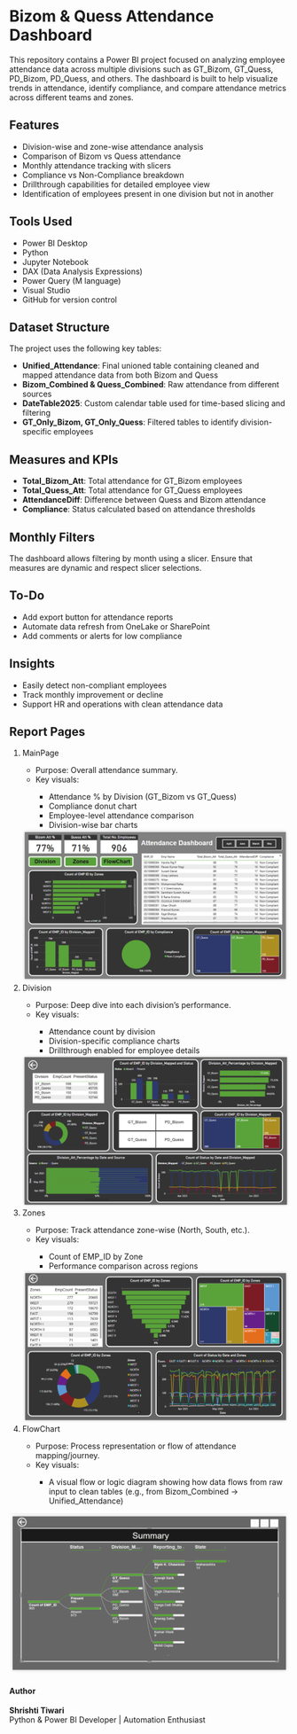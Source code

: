 <H1>Bizom & Quess Attendance Dashboard</H1>

<p>This repository contains a Power BI project focused on analyzing employee attendance data across multiple divisions such as GT_Bizom, GT_Quess, PD_Bizom, PD_Quess, and others. The dashboard is built to help visualize trends in attendance, identify compliance, and compare attendance metrics across different teams and zones.</p>

<H2>Features</H2>

<ul>
<li>Division-wise and zone-wise attendance analysis</li>
<li>Comparison of Bizom vs Quess attendance</li>
<li>Monthly attendance tracking with slicers</li>
<li>Compliance vs Non-Compliance breakdown</li>
<li>Drillthrough capabilities for detailed employee view</li>
<li>Identification of employees present in one division but not in another</li>
</ul>

<H2>Tools Used</H2>

<ul>
<li>Power BI Desktop</li>
<li>Python</li>
<li>Jupyter Notebook</li>
<li>DAX (Data Analysis Expressions)</li>
<li>Power Query (M language)</li>
<li>Visual Studio</li>
<li>GitHub for version control</li></ul>

<H2>Dataset Structure</H2>

<p>The project uses the following key tables:</p>

<ul>
<li><b>Unified_Attendance</b>: Final unioned table containing cleaned and mapped attendance data from both Bizom and Quess</li>
<li><b>Bizom_Combined & Quess_Combined</b>: Raw attendance from different sources</li>
<li><b>DateTable2025</b>: Custom calendar table used for time-based slicing and filtering</li>
<li><b>GT_Only_Bizom, GT_Only_Quess</b>: Filtered tables to identify division-specific employees</li></ul>

<H2>Measures and KPIs</H2>

<ul>
<li><b>Total_Bizom_Att</b>: Total attendance for GT_Bizom employees</li>
<li><b>Total_Quess_Att</b>: Total attendance for GT_Quess employees</li>
<li><b>AttendanceDiff</b>: Difference between Quess and Bizom attendance</li>
<li><b>Compliance</b>: Status calculated based on attendance thresholds</li></ul>

<H2>Monthly Filters</H2>

<p>The dashboard allows filtering by month using a slicer. Ensure that measures are dynamic and respect slicer selections.</p>

<h2>To-Do</h2>

<ul>
<li>Add export button for attendance reports</li>
<li>Automate data refresh from OneLake or SharePoint</li>
<li>Add comments or alerts for low compliance</li>
</ul>

<h2>Insights</h2>

<ul>
<li>Easily detect non-compliant employees</li>
<li>Track monthly improvement or decline</li>
<li>Support HR and operations with clean attendance data</li></ul>

<h2>Report Pages</h2>
<p>
<ol>
<li>MainPage</li>

<ul>
<li>Purpose: Overall attendance summary.</li>
<li>Key visuals:</li>

<ul>
<li>Attendance % by Division (GT_Bizom vs GT_Quess)</li>
<li>Compliance donut chart</li>
<li>Employee-level attendance comparison</li>
<li>Division-wise bar charts</li>
</ul>
</ul>

<img src="images/page1.png">

<li>Division</li>

<ul>
<li>Purpose: Deep dive into each division’s performance.</li>
<li>Key visuals:</li>

<ul>
<li>Attendance count by division</li>
<li>Division-specific compliance charts</li>
<li>Drillthrough enabled for employee details</li>
</ul>
</ul>

<img src="images/page2.png">

<li>Zones</li>

<ul>
<li>Purpose: Track attendance zone-wise (North, South, etc.).</li>
<li>Key visuals:</li>
<ul>
<li>Count of EMP_ID by Zone</li>
<li>Performance comparison across regions</li>
</ul>
</ul>

<img src="images/page3.png">

<li>FlowChart</li>

<ul>
<li>Purpose: Process representation or flow of attendance mapping/journey.</li>
<li>Key visuals:</li>
<ul>
<li>A visual flow or logic diagram showing how data flows from raw input to clean tables (e.g., from Bizom_Combined → Unified_Attendance)</li>
</ul>
</ul>
</ol>
</p>

<img src="images/page4.png">

<h4>Author</h4>

**Shrishti Tiwari**  
Python & Power BI Developer | Automation Enthusiast